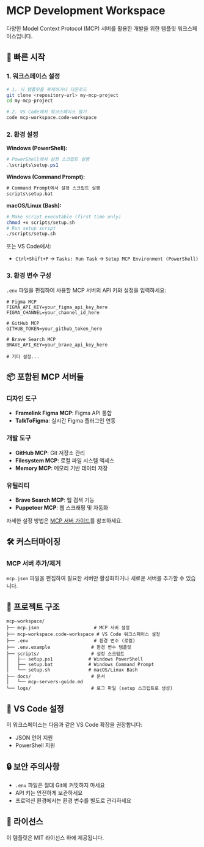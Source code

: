 # MCP Development Workspace

다양한 Model Context Protocol (MCP) 서버를 활용한 개발을 위한 템플릿 워크스페이스입니다.

## 🚀 빠른 시작

### 1. 워크스페이스 설정

```bash
# 1. 이 템플릿을 복제하거나 다운로드
git clone <repository-url> my-mcp-project
cd my-mcp-project

# 2. VS Code에서 워크스페이스 열기
code mcp-workspace.code-workspace
```

### 2. 환경 설정

**Windows (PowerShell):**

```powershell
# PowerShell에서 설정 스크립트 실행
.\scripts\setup.ps1
```

**Windows (Command Prompt):**

```cmd
# Command Prompt에서 설정 스크립트 실행
scripts\setup.bat
```

**macOS/Linux (Bash):**

```bash
# Make script executable (first time only)
chmod +x scripts/setup.sh
# Run setup script
./scripts/setup.sh
```

또는 VS Code에서:

- `Ctrl+Shift+P` → `Tasks: Run Task` → `Setup MCP Environment (PowerShell)`

### 3. 환경 변수 구성

`.env` 파일을 편집하여 사용할 MCP 서버의 API 키와 설정을 입력하세요:

```env
# Figma MCP
FIGMA_API_KEY=your_figma_api_key_here
FIGMA_CHANNEL=your_channel_id_here

# GitHub MCP
GITHUB_TOKEN=your_github_token_here

# Brave Search MCP
BRAVE_API_KEY=your_brave_api_key_here

# 기타 설정...
```

## 📦 포함된 MCP 서버들

### 디자인 도구

- **Framelink Figma MCP**: Figma API 통합
- **TalkToFigma**: 실시간 Figma 플러그인 연동

### 개발 도구

- **GitHub MCP**: Git 저장소 관리
- **Filesystem MCP**: 로컬 파일 시스템 액세스
- **Memory MCP**: 메모리 기반 데이터 저장

### 유틸리티

- **Brave Search MCP**: 웹 검색 기능
- **Puppeteer MCP**: 웹 스크래핑 및 자동화

자세한 설정 방법은 [MCP 서버 가이드](docs/mcp-servers-guide.md)를 참조하세요.

## 🛠️ 커스터마이징

### MCP 서버 추가/제거

`mcp.json` 파일을 편집하여 필요한 서버만 활성화하거나 새로운 서버를 추가할 수 있습니다.

## 📁 프로젝트 구조

```
mcp-workspace/
├── mcp.json                    # MCP 서버 설정
├── mcp-workspace.code-workspace # VS Code 워크스페이스 설정
├── .env                        # 환경 변수 (로컬)
├── .env.example               # 환경 변수 템플릿
├── scripts/                   # 설정 스크립트
│   ├── setup.ps1             # Windows PowerShell
│   ├── setup.bat             # Windows Command Prompt
│   └── setup.sh              # macOS/Linux Bash
├── docs/                      # 문서
│   └── mcp-servers-guide.md
└── logs/                      # 로그 파일 (setup 스크립트로 생성)
```

## 🔧 VS Code 설정

이 워크스페이스는 다음과 같은 VS Code 확장을 권장합니다:

- JSON 언어 지원
- PowerShell 지원

## 🔒 보안 주의사항

- `.env` 파일은 절대 Git에 커밋하지 마세요
- API 키는 안전하게 보관하세요
- 프로덕션 환경에서는 환경 변수를 별도로 관리하세요

## 📄 라이선스

이 템플릿은 MIT 라이선스 하에 제공됩니다.
